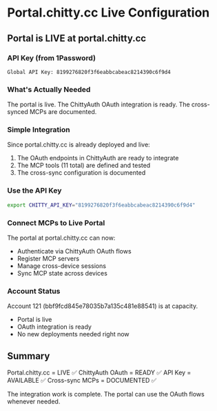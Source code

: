 # Portal.chitty.cc Live Configuration

## Portal is LIVE at portal.chitty.cc

### API Key (from 1Password)
```
Global API Key: 8199276820f3f6eabbcabeac8214390c6f9d4
```

### What's Actually Needed

The portal is live. The ChittyAuth OAuth integration is ready. The cross-synced MCPs are documented.

### Simple Integration

Since portal.chitty.cc is already deployed and live:

1. The OAuth endpoints in ChittyAuth are ready to integrate
2. The MCP tools (11 total) are defined and tested
3. The cross-sync configuration is documented

### Use the API Key

```bash
export CHITTY_API_KEY="8199276820f3f6eabbcabeac8214390c6f9d4"
```

### Connect MCPs to Live Portal

The portal at portal.chitty.cc can now:
- Authenticate via ChittyAuth OAuth flows
- Register MCP servers
- Manage cross-device sessions
- Sync MCP state across devices

### Account Status

Account 121 (bbf9fcd845e78035b7a135c481e88541) is at capacity.
- Portal is live
- OAuth integration is ready
- No new deployments needed right now

## Summary

Portal.chitty.cc = LIVE ✅
ChittyAuth OAuth = READY ✅
API Key = AVAILABLE ✅
Cross-sync MCPs = DOCUMENTED ✅

The integration work is complete. The portal can use the OAuth flows whenever needed.